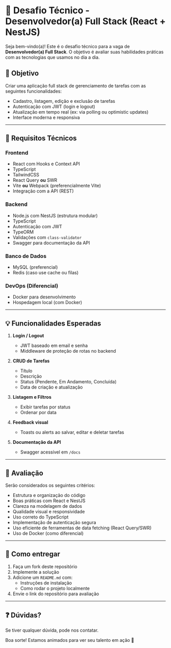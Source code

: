 # 🧠 Desafio Técnico - Desenvolvedor(a) Full Stack (React + NestJS)

Seja bem-vindo(a)! Este é o desafio técnico para a vaga de **Desenvolvedor(a) Full Stack**. O objetivo é avaliar suas habilidades práticas com as tecnologias que usamos no dia a dia.

## 🎯 Objetivo

Criar uma aplicação full stack de gerenciamento de tarefas com as seguintes funcionalidades:

- Cadastro, listagem, edição e exclusão de tarefas
- Autenticação com JWT (login e logout)
- Atualização em tempo real (ex: via polling ou optimistic updates)
- Interface moderna e responsiva

---

## 🧱 Requisitos Técnicos

### Frontend
- React com Hooks e Context API
- TypeScript
- TailwindCSS
- React Query **ou** SWR
- Vite **ou** Webpack (preferencialmente Vite)
- Integração com a API (REST)

### Backend
- Node.js com NestJS (estrutura modular)
- TypeScript
- Autenticação com JWT
- TypeORM
- Validações com `class-validator`
- Swagger para documentação da API

### Banco de Dados
- MySQL (preferencial)
- Redis (caso use cache ou filas)

### DevOps (Diferencial)
- Docker para desenvolvimento
- Hospedagem local (com Docker)

---

## 💡 Funcionalidades Esperadas

1. **Login / Logout**
   - JWT baseado em email e senha
   - Middleware de proteção de rotas no backend

2. **CRUD de Tarefas**
   - Título
   - Descrição
   - Status (Pendente, Em Andamento, Concluída)
   - Data de criação e atualização

3. **Listagem e Filtros**
   - Exibir tarefas por status
   - Ordenar por data

4. **Feedback visual**
   - Toasts ou alerts ao salvar, editar e deletar tarefas

5. **Documentação da API**
   - Swagger acessível em `/docs`

---

## 🧪 Avaliação

Serão considerados os seguintes critérios:

- Estrutura e organização do código
- Boas práticas com React e NestJS
- Clareza na modelagem de dados
- Qualidade visual e responsividade
- Uso correto do TypeScript
- Implementação de autenticação segura
- Uso eficiente de ferramentas de data fetching (React Query/SWR)
- Uso de Docker (como diferencial)

---

## 🚀 Como entregar

1. Faça um fork deste repositório
2. Implemente a solução
3. Adicione um `README.md` com:
   - Instruções de instalação
   - Como rodar o projeto localmente
4. Envie o link do repositório para avaliação

---

## ❓ Dúvidas?

Se tiver qualquer dúvida, pode nos contatar.

Boa sorte! Estamos animados para ver seu talento em ação 🚀
